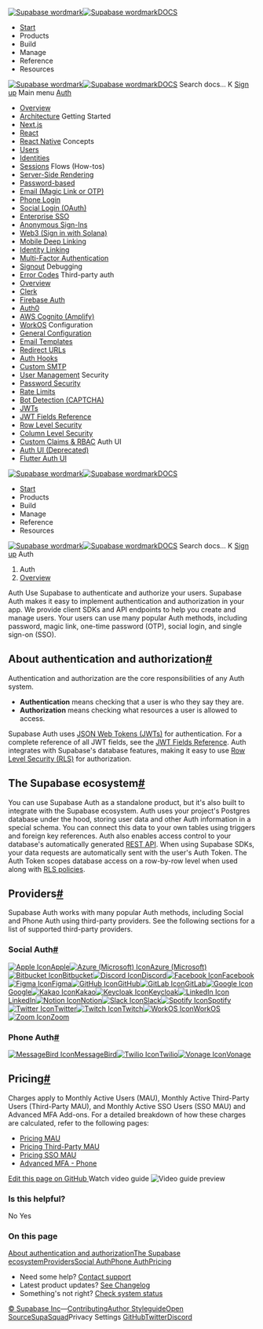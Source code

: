 [![Supabase wordmark](https://supabase.com/docs/_next/image?url=%2Fdocs%2Fsupabase-dark.svg&w=256&q=75)![Supabase wordmark](https://supabase.com/docs/_next/image?url=%2Fdocs%2Fsupabase-light.svg&w=256&q=75)DOCS](https://supabase.com/docs)
  * [Start](https://supabase.com/docs/guides/getting-started)
  * Products 
  * Build 
  * Manage 
  * Reference 
  * Resources 


[![Supabase wordmark](https://supabase.com/docs/_next/image?url=%2Fdocs%2Fsupabase-dark.svg&w=256&q=75)![Supabase wordmark](https://supabase.com/docs/_next/image?url=%2Fdocs%2Fsupabase-light.svg&w=256&q=75)DOCS](https://supabase.com/docs)
Search docs...
K
[Sign up](https://supabase.com/dashboard)
Main menu
[Auth](https://supabase.com/docs/guides/auth)
  * [Overview](https://supabase.com/docs/guides/auth)
  * [Architecture](https://supabase.com/docs/guides/auth/architecture)
Getting Started
  * [Next.js](https://supabase.com/docs/guides/auth/quickstarts/nextjs)
  * [React](https://supabase.com/docs/guides/auth/quickstarts/react)
  * [React Native](https://supabase.com/docs/guides/auth/quickstarts/react-native)
Concepts
  * [Users](https://supabase.com/docs/guides/auth/users)
  * [Identities](https://supabase.com/docs/guides/auth/identities)
  * [Sessions](https://supabase.com/docs/guides/auth/sessions)
Flows (How-tos)
  * [Server-Side Rendering](https://supabase.com/docs/guides/auth/server-side)
  * [Password-based](https://supabase.com/docs/guides/auth/passwords)
  * [Email (Magic Link or OTP)](https://supabase.com/docs/guides/auth/auth-email-passwordless)
  * [Phone Login](https://supabase.com/docs/guides/auth/phone-login)
  * [Social Login (OAuth)](https://supabase.com/docs/guides/auth/social-login)
  * [Enterprise SSO](https://supabase.com/docs/guides/auth/enterprise-sso)
  * [Anonymous Sign-Ins](https://supabase.com/docs/guides/auth/auth-anonymous)
  * [Web3 (Sign in with Solana)](https://supabase.com/docs/guides/auth/auth-web3)
  * [Mobile Deep Linking](https://supabase.com/docs/guides/auth/native-mobile-deep-linking)
  * [Identity Linking](https://supabase.com/docs/guides/auth/auth-identity-linking)
  * [Multi-Factor Authentication](https://supabase.com/docs/guides/auth/auth-mfa)
  * [Signout](https://supabase.com/docs/guides/auth/signout)
Debugging
  * [Error Codes](https://supabase.com/docs/guides/auth/debugging/error-codes)
Third-party auth
  * [Overview](https://supabase.com/docs/guides/auth/third-party/overview)
  * [Clerk](https://supabase.com/docs/guides/auth/third-party/clerk)
  * [Firebase Auth](https://supabase.com/docs/guides/auth/third-party/firebase-auth)
  * [Auth0](https://supabase.com/docs/guides/auth/third-party/auth0)
  * [AWS Cognito (Amplify)](https://supabase.com/docs/guides/auth/third-party/aws-cognito)
  * [WorkOS](https://supabase.com/docs/guides/auth/third-party/workos)
Configuration
  * [General Configuration](https://supabase.com/docs/guides/auth/general-configuration)
  * [Email Templates](https://supabase.com/docs/guides/auth/auth-email-templates)
  * [Redirect URLs](https://supabase.com/docs/guides/auth/redirect-urls)
  * [Auth Hooks](https://supabase.com/docs/guides/auth/auth-hooks)
  * [Custom SMTP](https://supabase.com/docs/guides/auth/auth-smtp)
  * [User Management](https://supabase.com/docs/guides/auth/managing-user-data)
Security
  * [Password Security](https://supabase.com/docs/guides/auth/password-security)
  * [Rate Limits](https://supabase.com/docs/guides/auth/rate-limits)
  * [Bot Detection (CAPTCHA)](https://supabase.com/docs/guides/auth/auth-captcha)
  * [JWTs](https://supabase.com/docs/guides/auth/jwts)
  * [JWT Fields Reference](https://supabase.com/docs/guides/auth/jwt-fields)
  * [Row Level Security](https://supabase.com/docs/guides/database/postgres/row-level-security)
  * [Column Level Security](https://supabase.com/docs/guides/database/postgres/column-level-security)
  * [Custom Claims & RBAC](https://supabase.com/docs/guides/database/postgres/custom-claims-and-role-based-access-control-rbac)
Auth UI
  * [Auth UI (Deprecated)](https://supabase.com/docs/guides/auth/auth-helpers/auth-ui)
  * [Flutter Auth UI](https://supabase.com/docs/guides/auth/auth-helpers/flutter-auth-ui)


[![Supabase wordmark](https://supabase.com/docs/_next/image?url=%2Fdocs%2Fsupabase-dark.svg&w=256&q=75)![Supabase wordmark](https://supabase.com/docs/_next/image?url=%2Fdocs%2Fsupabase-light.svg&w=256&q=75)DOCS](https://supabase.com/docs)
  * [Start](https://supabase.com/docs/guides/getting-started)
  * Products 
  * Build 
  * Manage 
  * Reference 
  * Resources 


[![Supabase wordmark](https://supabase.com/docs/_next/image?url=%2Fdocs%2Fsupabase-dark.svg&w=256&q=75)![Supabase wordmark](https://supabase.com/docs/_next/image?url=%2Fdocs%2Fsupabase-light.svg&w=256&q=75)DOCS](https://supabase.com/docs)
Search docs...
K
[Sign up](https://supabase.com/dashboard)
Auth
  1. Auth
  2. [Overview](https://supabase.com/docs/guides/auth)


Auth
Use Supabase to authenticate and authorize your users.
Supabase Auth makes it easy to implement authentication and authorization in your app. We provide client SDKs and API endpoints to help you create and manage users.
Your users can use many popular Auth methods, including password, magic link, one-time password (OTP), social login, and single sign-on (SSO).
## About authentication and authorization[#](https://supabase.com/docs/guides/auth#about-authentication-and-authorization)
Authentication and authorization are the core responsibilities of any Auth system.
  * **Authentication** means checking that a user is who they say they are.
  * **Authorization** means checking what resources a user is allowed to access.


Supabase Auth uses [JSON Web Tokens (JWTs)](https://supabase.com/docs/guides/auth/jwts) for authentication. For a complete reference of all JWT fields, see the [JWT Fields Reference](https://supabase.com/docs/guides/auth/jwt-fields). Auth integrates with Supabase's database features, making it easy to use [Row Level Security (RLS)](https://supabase.com/docs/guides/database/postgres/row-level-security) for authorization.
## The Supabase ecosystem[#](https://supabase.com/docs/guides/auth#the-supabase-ecosystem)
You can use Supabase Auth as a standalone product, but it's also built to integrate with the Supabase ecosystem.
Auth uses your project's Postgres database under the hood, storing user data and other Auth information in a special schema. You can connect this data to your own tables using triggers and foreign key references.
Auth also enables access control to your database's automatically generated [REST API](https://supabase.com/docs/guides/api). When using Supabase SDKs, your data requests are automatically sent with the user's Auth Token. The Auth Token scopes database access on a row-by-row level when used along with [RLS policies](https://supabase.com/docs/guides/database/postgres/row-level-security).
## Providers[#](https://supabase.com/docs/guides/auth#providers)
Supabase Auth works with many popular Auth methods, including Social and Phone Auth using third-party providers. See the following sections for a list of supported third-party providers.
### Social Auth[#](https://supabase.com/docs/guides/auth#social-auth)
[![Apple Icon](https://supabase.com/docs/img/icons/apple-icon.svg)Apple](https://supabase.com/docs/guides/auth/social-login/auth-apple)[![Azure \(Microsoft\) Icon](https://supabase.com/docs/img/icons/microsoft-icon.svg)Azure (Microsoft)](https://supabase.com/docs/guides/auth/social-login/auth-azure)[![Bitbucket Icon](https://supabase.com/docs/img/icons/bitbucket-icon.svg)Bitbucket](https://supabase.com/docs/guides/auth/social-login/auth-bitbucket)[![Discord Icon](https://supabase.com/docs/img/icons/discord-icon.svg)Discord](https://supabase.com/docs/guides/auth/social-login/auth-discord)[![Facebook Icon](https://supabase.com/docs/img/icons/facebook-icon.svg)Facebook](https://supabase.com/docs/guides/auth/social-login/auth-facebook)[![Figma Icon](https://supabase.com/docs/img/icons/figma-icon.svg)Figma](https://supabase.com/docs/guides/auth/social-login/auth-figma)[![GitHub Icon](https://supabase.com/docs/img/icons/github-icon-light.svg)GitHub](https://supabase.com/docs/guides/auth/social-login/auth-github)[![GitLab Icon](https://supabase.com/docs/img/icons/gitlab-icon.svg)GitLab](https://supabase.com/docs/guides/auth/social-login/auth-gitlab)[![Google Icon](https://supabase.com/docs/img/icons/google-icon.svg)Google](https://supabase.com/docs/guides/auth/social-login/auth-google)[![Kakao Icon](https://supabase.com/docs/img/icons/kakao-icon.svg)Kakao](https://supabase.com/docs/guides/auth/social-login/auth-kakao)[![Keycloak Icon](https://supabase.com/docs/img/icons/keycloak-icon.svg)Keycloak](https://supabase.com/docs/guides/auth/social-login/auth-keycloak)[![LinkedIn Icon](https://supabase.com/docs/img/icons/linkedin-icon.svg)LinkedIn](https://supabase.com/docs/guides/auth/social-login/auth-linkedin)[![Notion Icon](https://supabase.com/docs/img/icons/notion-icon.svg)Notion](https://supabase.com/docs/guides/auth/social-login/auth-notion)[![Slack Icon](https://supabase.com/docs/img/icons/slack-icon.svg)Slack](https://supabase.com/docs/guides/auth/social-login/auth-slack)[![Spotify Icon](https://supabase.com/docs/img/icons/spotify-icon.svg)Spotify](https://supabase.com/docs/guides/auth/social-login/auth-spotify)[![Twitter Icon](https://supabase.com/docs/img/icons/twitter-icon-light.svg)Twitter](https://supabase.com/docs/guides/auth/social-login/auth-twitter)[![Twitch Icon](https://supabase.com/docs/img/icons/twitch-icon.svg)Twitch](https://supabase.com/docs/guides/auth/social-login/auth-twitch)[![WorkOS Icon](https://supabase.com/docs/img/icons/workos-icon.svg)WorkOS](https://supabase.com/docs/guides/auth/social-login/auth-workos)[![Zoom Icon](https://supabase.com/docs/img/icons/zoom-icon.svg)Zoom](https://supabase.com/docs/guides/auth/social-login/auth-zoom)
### Phone Auth[#](https://supabase.com/docs/guides/auth#phone-auth)
[![MessageBird Icon](https://supabase.com/docs/img/icons/messagebird-icon.svg)MessageBird](https://supabase.com/docs/guides/auth/phone-login?showSmsProvider=MessageBird)[![Twilio Icon](https://supabase.com/docs/img/icons/twilio-icon.svg)Twilio](https://supabase.com/docs/guides/auth/phone-login?showSmsProvider=Twilio)[![Vonage Icon](https://supabase.com/docs/img/icons/vonage-icon-light.svg)Vonage](https://supabase.com/docs/guides/auth/phone-login?showSmsProvider=Vonage)
## Pricing[#](https://supabase.com/docs/guides/auth#pricing)
Charges apply to Monthly Active Users (MAU), Monthly Active Third-Party Users (Third-Party MAU), and Monthly Active SSO Users (SSO MAU) and Advanced MFA Add-ons. For a detailed breakdown of how these charges are calculated, refer to the following pages:
  * [Pricing MAU](https://supabase.com/docs/guides/platform/manage-your-usage/monthly-active-users)
  * [Pricing Third-Party MAU](https://supabase.com/docs/guides/platform/manage-your-usage/monthly-active-users-third-party)
  * [Pricing SSO MAU](https://supabase.com/docs/guides/platform/manage-your-usage/monthly-active-users-sso)
  * [Advanced MFA - Phone](https://supabase.com/docs/guides/platform/manage-your-usage/advanced-mfa-phone)

[Edit this page on GitHub ](https://github.com/supabase/supabase/blob/master/apps/docs/content/guides/auth.mdx)
Watch video guide
![Video guide preview](https://supabase.com/docs/_next/image?url=https%3A%2F%2Fimg.youtube.com%2Fvi%2F6ow_jW4epf8%2F0.jpg&w=3840&q=75)
### Is this helpful?
No Yes
### On this page
[About authentication and authorization](https://supabase.com/docs/guides/auth#about-authentication-and-authorization)[The Supabase ecosystem](https://supabase.com/docs/guides/auth#the-supabase-ecosystem)[Providers](https://supabase.com/docs/guides/auth#providers)[Social Auth](https://supabase.com/docs/guides/auth#social-auth)[Phone Auth](https://supabase.com/docs/guides/auth#phone-auth)[Pricing](https://supabase.com/docs/guides/auth#pricing)
  * Need some help?
[Contact support](https://supabase.com/support)
  * Latest product updates?
[See Changelog](https://supabase.com/changelog)
  * Something's not right?
[Check system status](https://status.supabase.com/)


[© Supabase Inc](https://supabase.com/)—[Contributing](https://github.com/supabase/supabase/blob/master/apps/docs/DEVELOPERS.md)[Author Styleguide](https://github.com/supabase/supabase/blob/master/apps/docs/CONTRIBUTING.md)[Open Source](https://supabase.com/open-source)[SupaSquad](https://supabase.com/supasquad)Privacy Settings
[GitHub](https://github.com/supabase/supabase)[Twitter](https://twitter.com/supabase)[Discord](https://discord.supabase.com/)
